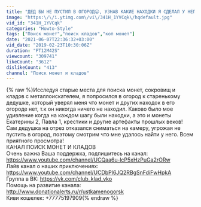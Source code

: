 ```yaml
---
title: "ДЕД БЫ НЕ ПУСТИЛ В ОГОРОД😮, УЗНАВ КАКИЕ НАХОДКИ Я СДЕЛАЛ У НЕГО"
image: "https:\/\/i.ytimg.com\/vi\/341H_1YVCqk\/hqdefault.jpg"
vid_id: "341H_1YVCqk"
categories: "Howto-Style"
tags: ["Поиск монет","поиск кладов","коп монет"]
date: "2021-06-07T22:36:32+03:00"
vid_date: "2019-02-23T10:30:06Z"
duration: "PT12M42S"
viewcount: "309741"
likeCount: "3612"
dislikeCount: "413"
channel: "Поиск монет и кладов"
---
```

{% raw %}Исследуя старые места для поиска монет, сокровищ и кладов с металлоискателем, я попросился в огород к старенькому дедушке, который уверял меня что монет и других находок в его огороде нет, т.к он никогда ничего не находил. Каково было мое удивление когда на каждом шагу были находки, а это и монеты Екатерины 2, Павла 1, крестики и другие артефакты прошлых веков! Сам дедушка на отрез отказался сниматься на камеру, угрожая не пустить в огород, поэтому смотрим что мне удалось найти у него. Всем приятного просмотра!<br />КАНАЛ ПОИСК МОНЕТ И КЛАДОВ<br />Очень важна Ваша поддержка, подпишитесь на канал: <a rel="nofollow" target="blank" href="https://www.youtube.com/channel/UCQaa6u-lcP5xHzPuGa2rORw">https://www.youtube.com/channel/UCQaa6u-lcP5xHzPuGa2rORw</a><br />Лайв канал о наших приключениях: <a rel="nofollow" target="blank" href="https://www.youtube.com/channel/UCDbPl6JQ2RBgSnFdiFwHpkA">https://www.youtube.com/channel/UCDbPl6JQ2RBgSnFdiFwHpkA</a><br />Группа в ВК: <a rel="nofollow" target="blank" href="https://vk.com/club_klad_vko">https://vk.com/club_klad_vko</a><br />Помощь на развитие канала: <a rel="nofollow" target="blank" href="http://www.donationalerts.ru/r/ustkamenogorsk">http://www.donationalerts.ru/r/ustkamenogorsk</a><br />Киви кошелек: +77775197909{% endraw %}

